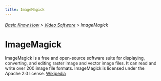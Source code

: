 ```yaml
---
title: ImageMagick
---
```

###### [Basic Know How](../wiki/basic-know-how.html) > [Video Software](../wiki/video-software.html) > ImageMagick

# ImageMagick

ImageMagick is a free and open-source software suite for displaying, converting, and editing raster image and vector image files. It can read and write over 200 image file formats. ImageMagick is licensed under the Apache 2.0 license. <a href="https://de.wikipedia.org/wiki/ImageMagick" target="_blank">Wikipedia</a>